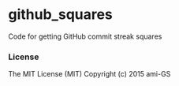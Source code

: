 # github_squares
Code for getting GitHub commit streak squares

### License
The MIT License (MIT) Copyright (c) 2015 ami-GS